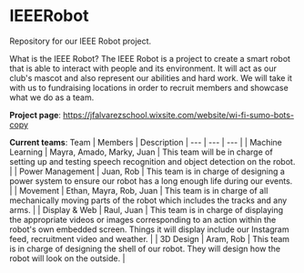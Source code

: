 # IEEERobot
Repository for our IEEE Robot project.

What is the IEEE Robot?
The IEEE Robot is a project to create a smart robot that is able to interact with people and its environment. 
It will act as our club's mascot and also represent our abilities and hard work.
We will take it with us to fundraising locations in order to recruit members and showcase what we do as a team.

**Project page**:
https://jfalvarezschool.wixsite.com/website/wi-fi-sumo-bots-copy


**Current teams**:
Team | Members | Description
| --- | --- | --- |
| Machine Learning | Mayra, Amado, Marky, Juan | This team will be in charge of setting up and testing speech recognition and object detection on the robot. |
| Power Management | Juan, Rob | This team is in charge of designing a power system to ensure our robot has a long enough life during our events. |
| Movement | Ethan, Mayra, Rob, Juan | This team is in charge of all mechanically moving parts of the robot which includes the tracks and any arms. |
| Display & Web | Raul, Juan | This team is in charge of displaying the appropriate videos or images corresponding to an action within the robot's own embedded screen. Things it will display include our Instagram feed, recruitment video and weather. |
| 3D Design | Aram, Rob | This team is in charge of designing the shell of our robot. They will design how the robot will look on the outside. |

